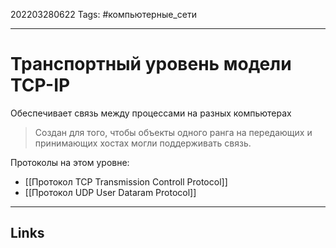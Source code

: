 202203280622
Tags: #компьютерные_сети

---

# Транспортный уровень модели TCP-IP
Обеспечивает связь между процессами на разных компьютерах

> Создан для того, чтобы объекты одного ранга на передающих и принимающих хостах могли поддерживать связь.

Протоколы на этом уровне:
- [[Протокол TCP Transmission Controll Protocol]]
- [[Протокол UDP User Dataram Protocol]]

---
## Links
